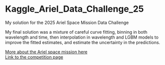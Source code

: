 # Kaggle_Ariel_Data_Challenge_25
My solution for the 2025 Ariel Space Mission Data Challenge

My final solution was a mixture of careful curve fitting, binning in both wavelength and time, then interpolation in wavelength and LGBM models to improve the fitted estimates, and estimate the uncertainty in the predictions.

[More about the Ariel space mission here](https://arielmission.space/)  
[Link to the competition page](https://www.kaggle.com/competitions/ariel-data-challenge-2025)
